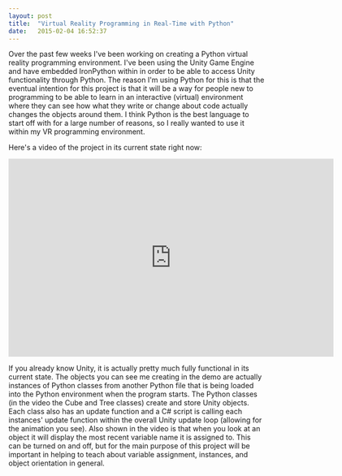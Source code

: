 ```yaml
---
layout: post
title:  "Virtual Reality Programming in Real-Time with Python"
date:   2015-02-04 16:52:37
---
```


Over the past few weeks I've been working on creating a Python virtual reality programming environment. I've been using the Unity Game Engine and have embedded IronPython within in order to be able to access Unity functionality through Python. The reason I'm using Python for this is that the eventual intention for this project is that it will be a way for people new to programming to be able to learn in an interactive (virtual) environment where they can see how what they write or change about code actually changes the objects around them. I think Python is the best language to start off with for a large number of reasons, so I really wanted to use it within my VR programming environment.&nbsp;

Here's a video of the project in its current state right now:
<p>
<div class="auto-resizable-iframe">
	<div>
		<iframe width="640" height="390" id="youtube_iframe" src="https://www.youtube.com/embed/Bgx0IF7K61U?feature=oembed&amp;enablejsapi=1&amp;origin=https://safe.txmblr.com&amp;wmode=opaque" frameborder="0"></iframe>
	</div>
</div>
</p>

If you already know Unity, it is actually pretty much fully functional in its current state. The objects you can see me creating in the demo are actually instances of Python classes from another Python file that is being loaded into the Python environment when the program starts. The Python classes (in the video the Cube and Tree classes) create and store Unity objects. Each class also has an update function and a C# script is calling each instances' update function within the overall Unity update loop (allowing for the animation you see). Also shown in the video is that when you look at an object it will display the most recent variable name it is assigned to. This can be turned on and off, but for the main purpose of this project will be important in helping to teach about variable assignment, instances, and object orientation in general. 